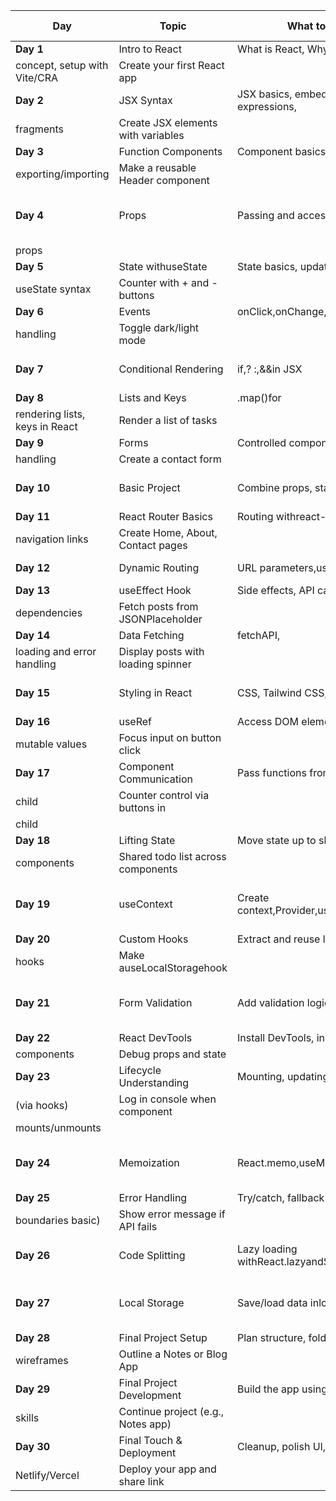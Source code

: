 | **Day**                  | **Topic**                    | **What to Learn**                | **Practice Task**           |
| ------------------------------ | ---------------------------------- | -------------------------------------- | --------------------------------- |
| **Day 1**                | Intro to React                     | What is React, Why React, SPA          |                                   |
| concept, setup with Vite/CRA   | Create your first React app        |                                        |                                   |
| **Day 2**                | JSX Syntax                         | JSX basics, embedding expressions,     |                                   |
| fragments                      | Create JSX elements with variables |                                        |                                   |
| **Day 3**                | Function Components                | Component basics,                      |                                   |
| exporting/importing            | Make a reusable Header component   |                                        |                                   |
| **Day 4**                | Props                              | Passing and accessing props            | Make a ProfileCard component with |
| props                          |                                    |                                        |                                   |
| **Day 5**                | State withuseState                 | State basics, update values,           |                                   |
| useState syntax                | Counter with + and - buttons       |                                        |                                   |
| **Day 6**                | Events                             | onClick,onChange, basic event          |                                   |
| handling                       | Toggle dark/light mode             |                                        |                                   |
| **Day 7**                | Conditional Rendering              | if,? :,&&in JSX                        | Show/hide password toggle         |
| **Day 8**                | Lists and Keys                     | .map()for                              |                                   |
| rendering lists, keys in React | Render a list of tasks             |                                        |                                   |
| **Day 9**                | Forms                              | Controlled components, form            |                                   |
| handling                       | Create a contact form              |                                        |                                   |
| **Day 10**               | Basic Project                      | Combine props, state, events           | Build a profile dashboard         |
| **Day 11**               | React Router Basics                | Routing withreact-router-dom,          |                                   |
| navigation links               | Create Home, About, Contact pages  |                                        |                                   |
| **Day 12**               | Dynamic Routing                    | URL parameters,useParams               | User detail page                  |
| **Day 13**               | useEffect Hook                     | Side effects, API calls on mount,      |                                   |
| dependencies                   | Fetch posts from JSONPlaceholder   |                                        |                                   |
| **Day 14**               | Data Fetching                      | fetchAPI,                              |                                   |
| loading and error handling     | Display posts with loading spinner |                                        |                                   |
| **Day 15**               | Styling in React                   | CSS, Tailwind CSS, inline styles       | Style your existing app           |
| **Day 16**               | useRef                             | Access DOM elements, keeping           |                                   |
| mutable values                 | Focus input on button click        |                                        |                                   |
| **Day 17**               | Component Communication            | Pass functions from parent to          |                                   |
| child                          | Counter control via buttons in     |                                        |                                   |
| child                          |                                    |                                        |                                   |
| **Day 18**               | Lifting State                      | Move state up to share between         |                                   |
| components                     | Shared todo list across components |                                        |                                   |
| **Day 19**               | useContext                         | Create context,Provider,useContexthook | Theme switcher with context       |
| **Day 20**               | Custom Hooks                       | Extract and reuse logic using          |                                   |
| hooks                          | Make auseLocalStoragehook          |                                        |                                   |
| **Day 21**               | Form Validation                    | Add validation logic to inputs         | Required fields: name, email      |
| **Day 22**               | React DevTools                     | Install DevTools, inspect              |                                   |
| components                     | Debug props and state              |                                        |                                   |
| **Day 23**               | Lifecycle Understanding            | Mounting, updating, unmounting         |                                   |
| (via hooks)                    | Log in console when component      |                                        |                                   |
| mounts/unmounts                |                                    |                                        |                                   |
| **Day 24**               | Memoization                        | React.memo,useMemo,useCallback         | Optimize a slow-rendering list    |
| **Day 25**               | Error Handling                     | Try/catch, fallback UI (error          |                                   |
| boundaries basic)              | Show error message if API fails    |                                        |                                   |
| **Day 26**               | Code Splitting                     | Lazy loading withReact.lazyandSuspense | Lazy load About page              |
| **Day 27**               | Local Storage                      | Save/load data inlocalStorage          | Todo app that persists items      |
| **Day 28**               | Final Project Setup                | Plan structure, folder setup,          |                                   |
| wireframes                     | Outline a Notes or Blog App        |                                        |                                   |
| **Day 29**               | Final Project Development          | Build the app using all previous       |                                   |
| skills                         | Continue project (e.g., Notes app) |                                        |                                   |
| **Day 30**               | Final Touch & Deployment           | Cleanup, polish UI, deploy on          |                                   |
| Netlify/Vercel                 | Deploy your app and share link     |                                        |                                   |

